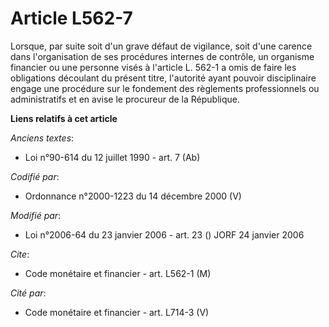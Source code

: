 # Article L562-7

Lorsque, par suite soit d'un grave défaut de vigilance, soit d'une carence dans l'organisation de ses procédures internes de
contrôle, un organisme financier ou une personne visés à l'article L. 562-1 a omis de faire les obligations découlant du
présent titre, l'autorité ayant pouvoir disciplinaire engage une procédure sur le fondement des règlements professionnels ou
administratifs et en avise le procureur de la République.

**Liens relatifs à cet article**

_Anciens textes_:

  - Loi n°90-614 du 12 juillet 1990 - art. 7 (Ab)

_Codifié par_:

  - Ordonnance n°2000-1223 du 14 décembre 2000 (V)

_Modifié par_:

  - Loi n°2006-64 du 23 janvier 2006 - art. 23 () JORF 24 janvier 2006

_Cite_:

  - Code monétaire et financier - art. L562-1 (M)

_Cité par_:

  - Code monétaire et financier - art. L714-3 (V)
